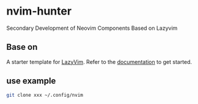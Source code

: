 # nvim-hunter

Secondary Development of Neovim Components Based on Lazyvim

## Base on

A starter template for [LazyVim](https://github.com/LazyVim/LazyVim).
Refer to the [documentation](https://lazyvim.github.io/installation) to get started.

## use example

```bash
git clone xxx ~/.config/nvim
```
